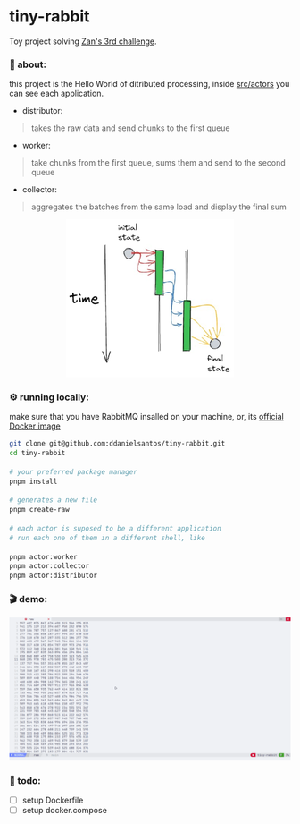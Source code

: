 # tiny-rabbit

Toy project solving [Zan's 3rd challenge](https://github.com/zanfranceschi/desafio-03-processamento_distribuido/).

### :pencil: about:

this project is the Hello World of ditributed processing, inside [src/actors](./src/actors/) you can see each application.

- distributor:
> takes the raw data and send chunks to the first queue
- worker:
> take chunks from the first queue, sums them and send to the second queue
- collector:
> aggregates the batches from the same load and display the final sum

<p align="center">
  <img src="how-it-works.jpeg" width="300" alt="how the data flows through time"/>
</p>

### :gear: running locally: 

make sure that you have RabbitMQ insalled on your machine, or, its [official Docker image](https://hub.docker.com/_/rabbitmq)

```bash
git clone git@github.com:ddanielsantos/tiny-rabbit.git
cd tiny-rabbit

# your preferred package manager
pnpm install

# generates a new file
pnpm create-raw

# each actor is suposed to be a different application
# run each one of them in a different shell, like

pnpm actor:worker
pnpm actor:collector
pnpm actor:distributor
```

### :clapper: demo:

![a GIF showing how this project works](./tiny-rabbit-demo.gif)

### :whale: todo:
- [ ] setup Dockerfile
- [ ] setup docker.compose
